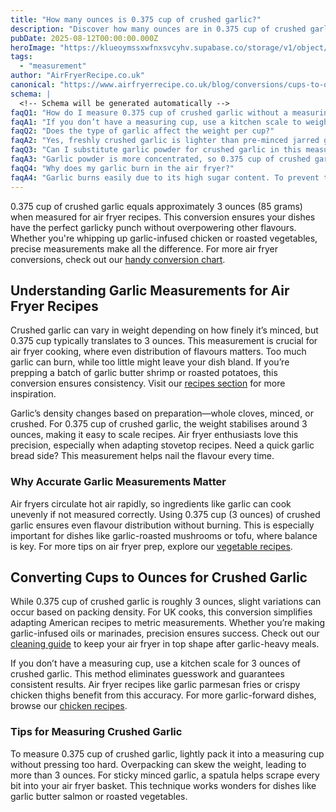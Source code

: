 ```yaml
---
title: "How many ounces is 0.375 cup of crushed garlic?"
description: "Discover how many ounces are in 0.375 cup of crushed garlic for perfect air fryer recipes. Get accurate UK conversions and cooking tips here."
pubDate: 2025-08-12T00:00:00.000Z
heroImage: "https://klueoymssxwfnxsvcyhv.supabase.co/storage/v1/object/public/Shmucket/how-many-ounces-is-0-375-cup-of-crushed-garlic.webp"
tags:
  - "measurement"
author: "AirFryerRecipe.co.uk"
canonical: "https://www.airfryerrecipe.co.uk/blog/conversions/cups-to-ounces/how-many-ounces-is-0-375-cup-of-crushed-garlic"
schema: |
  <!-- Schema will be generated automatically -->
faqQ1: "How do I measure 0.375 cup of crushed garlic without a measuring cup?"
faqA1: "If you don’t have a measuring cup, use a kitchen scale to weigh out 3 ounces (85 grams) of crushed garlic. Alternatively, 0.375 cup is equivalent to 6 tablespoons, which can be measured with a standard spoon set."
faqQ2: "Does the type of garlic affect the weight per cup?"
faqA2: "Yes, freshly crushed garlic is lighter than pre-minced jarred garlic due to moisture content. For 0.375 cup, freshly crushed garlic weighs closer to 3 ounces, while jarred garlic may be slightly heavier. Always adjust for consistency in your air fryer recipes."
faqQ3: "Can I substitute garlic powder for crushed garlic in this measurement?"
faqA3: "Garlic powder is more concentrated, so 0.375 cup of crushed garlic translates to about 1.5 tablespoons of garlic powder. Adjust to taste, as powders can intensify during air frying."
faqQ4: "Why does my garlic burn in the air fryer?"
faqA4: "Garlic burns easily due to its high sugar content. To prevent this, mix 0.375 cup (3 ounces) of crushed garlic with oil or other ingredients before air frying. Lower temperatures and shorter cook times also help."
---
```

<p>0.375 cup of crushed garlic equals approximately 3 ounces (85 grams) when measured for air fryer recipes. This conversion ensures your dishes have the perfect garlicky punch without overpowering other flavours. Whether you're whipping up garlic-infused chicken or roasted vegetables, precise measurements make all the difference. For more air fryer conversions, check out our <a href=https://www.airfryerrecipe.co.uk/air-fryer-conversion-chart>handy conversion chart</a>.</p>  

<h2>Understanding Garlic Measurements for Air Fryer Recipes</h2>  
<p>Crushed garlic can vary in weight depending on how finely it’s minced, but 0.375 cup typically translates to 3 ounces. This measurement is crucial for air fryer cooking, where even distribution of flavours matters. Too much garlic can burn, while too little might leave your dish bland. If you’re prepping a batch of garlic butter shrimp or roasted potatoes, this conversion ensures consistency. Visit our <a href=https://www.airfryerrecipe.co.uk/recipes>recipes section</a> for more inspiration.</p>  

<p>Garlic’s density changes based on preparation—whole cloves, minced, or crushed. For 0.375 cup of crushed garlic, the weight stabilises around 3 ounces, making it easy to scale recipes. Air fryer enthusiasts love this precision, especially when adapting stovetop recipes. Need a quick garlic bread side? This measurement helps nail the flavour every time.</p>  

<h3>Why Accurate Garlic Measurements Matter</h3>  
<p>Air fryers circulate hot air rapidly, so ingredients like garlic can cook unevenly if not measured correctly. Using 0.375 cup (3 ounces) of crushed garlic ensures even flavour distribution without burning. This is especially important for dishes like garlic-roasted mushrooms or tofu, where balance is key. For more tips on air fryer prep, explore our <a href=https://www.airfryerrecipe.co.uk/recipe-category/vegetables>vegetable recipes</a>.</p>  

<h2>Converting Cups to Ounces for Crushed Garlic</h2>  
<p>While 0.375 cup of crushed garlic is roughly 3 ounces, slight variations can occur based on packing density. For UK cooks, this conversion simplifies adapting American recipes to metric measurements. Whether you’re making garlic-infused oils or marinades, precision ensures success. Check out our <a href=https://www.airfryerrecipe.co.uk/air-fryer-cleaner>cleaning guide</a> to keep your air fryer in top shape after garlic-heavy meals.</p>  

<p>If you don’t have a measuring cup, use a kitchen scale for 3 ounces of crushed garlic. This method eliminates guesswork and guarantees consistent results. Air fryer recipes like garlic parmesan fries or crispy chicken thighs benefit from this accuracy. For more garlic-forward dishes, browse our <a href=https://www.airfryerrecipe.co.uk/recipe-category/chicken>chicken recipes</a>.</p>  

<h3>Tips for Measuring Crushed Garlic</h3>  
<p>To measure 0.375 cup of crushed garlic, lightly pack it into a measuring cup without pressing too hard. Overpacking can skew the weight, leading to more than 3 ounces. For sticky minced garlic, a spatula helps scrape every bit into your air fryer basket. This technique works wonders for dishes like garlic butter salmon or roasted vegetables.</p>
